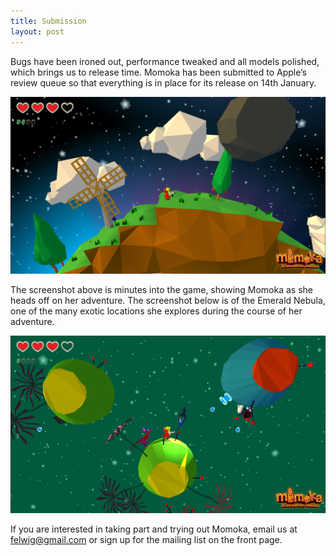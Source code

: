 ```yaml
---
title: Submission
layout: post
---
```


Bugs have been ironed out, performance tweaked and all models polished, which brings us to release time. Momoka has been submitted to Apple’s review queue so that everything is in place for its release on 14th January.

![Starting her adventure](/images/6-windmill.png)

The screenshot above is minutes into the game, showing Momoka as she heads off on her adventure. The screenshot below is of the Emerald Nebula, one of the many exotic locations she explores during the course of her adventure.

![Emerald Nebula](/images/6-nebula.png)

If you are interested in taking part and trying out Momoka, email us at <felwig@gmail.com> or sign up for the mailing list on the front page.
